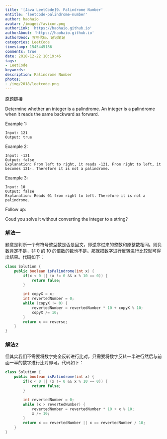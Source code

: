 ```yaml
---
title: '[Java LeetCode]9. Palindrome Number'
entitle: 'leetcode-palindrome-number'
author: haohaio
avatar: /images/favicon.png
authorLink: 'https://haohaio.github.io'
authorAbout: 'https://haohaio.github.io'
authorDesc: 写写代码，记记笔记
categories: LeetCode
timestamp: 1545445186
comments: true
date: 2018-12-22 10:19:46
tags:
- LeetCode
keywords:
description: Palindrome Number
photos:
- /img/2018/leetcode.png
---
```


[原题链接](https://leetcode.com/problems/reverse-integer/)

Determine whether an integer is a palindrome. An integer is a palindrome when it reads the same backward as forward.

Example 1:

```code
Input: 121
Output: true
```

Example 2:

```code
Input: -121
Output: false
Explanation: From left to right, it reads -121. From right to left, it becomes 121-. Therefore it is not a palindrome.
```

Example 3:

```code
Input: 10
Output: false
Explanation: Reads 01 from right to left. Therefore it is not a palindrome.
```

Follow up:

Coud you solve it without converting the integer to a string?

### 解法一

题意是判断一个有符号整型数是否是回文，即逆序过来的整数和原整数相同。则负数肯定不是，非 0 的 10 的倍数的数也不是。那就把数字进行反转进行比较就可得出结果。代码如下：

```java
class Solution {
    public boolean isPalindrome(int x) {
        if(x < 0 || (x != 0 && x % 10 == 0)) {
            return false;
        }

        int copyX = x;
        int revertedNumber = 0;
        while (copyX != 0) {
            revertedNumber = revertedNumber * 10 + copyX % 10;
            copyX /= 10;
        }
        return x == reverse;
    }
}
```

### 解法2

但其实我们不需要将数字完全反转进行比对，只需要将数字反转一半进行然后与前面一半的数字进行比对即可。代码如下：

```java
class Solution {
    public boolean isPalindrome(int x) {
        if(x < 0 || (x != 0 && x % 10 == 0)) {
            return false;
        }

        int revertedNumber = 0;
        while (x > revertedNumber) {
            revertedNumber = revertedNumber * 10 + x % 10;
            x /= 10;
        }
        return x == revertedNumber || x == revertedNumber / 10;
    }
}
```